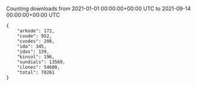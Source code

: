 
Counting downloads from 2021-01-01 00:00:00+00:00 UTC to 2021-09-14 00:00:00+00:00 UTC

```
{
    "arkode": 172,
    "cvode": 952,
    "cvodes": 208,
    "ida": 345,
    "idas": 139,
    "kinsol": 196,
    "sundials": 13569,
    "clones": 54680,
    "total": 70261
}
```

